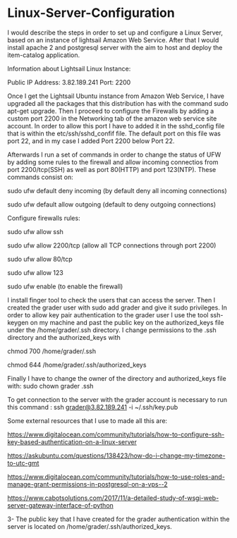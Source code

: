 # Linux-Server-Configuration

I would describe the steps in order to set up and configure a Linux Server, based on an instance of lightsail Amazon Web Service. After that I would install apache 2 and postgresql server with the aim to host and deploy the item-catalog application.

Information about Lightsail Linux Instance:

Public IP Address: 3.82.189.241 Port: 2200 

Once I get the Lightsail Ubuntu instance from Amazon Web Service, I have upgraded all the packages that this distribution has with the command sudo apt-get upgrade. Then I proceed to configure the Firewalls by adding a custom port 2200 in the Networking tab of the amazon web service site account. In order to allow this port I have to added it in the sshd_config file that is within the etc/ssh/sshd_confif file. The default port on this file was port 22, and in my case I added Port 2200 below Port 22.

Afterwards I run a set of commands in order to change the status of UFW by adding some rules to the firewall and allow incoming connectios from  port 2200/tcp(SSH) as well as port 80(HTTP) and port 123(NTP). These commands consist on: 

sudo ufw default deny incoming (by default deny all incoming connections)

sudo ufw default allow outgoing (default to deny  outgoing connections)

Configure firewalls rules:

sudo ufw allow ssh

sudo ufw allow 2200/tcp (allow all TCP connections through port 2200)

sudo ufw allow 80/tcp

sudo ufw allow 123 

sudo ufw enable (to enable the firewall)

I install finger tool to check the users that can access the server. Then I created the grader user with sudo add grader and give it sudo  privileges. In order to allow key pair authentication to the grader user I use the tool ssh-keygen on my machine and past the public key on the authorized_keys file under the /home/grader/.ssh directory. I change permissions to the .ssh directory and the 
authorized_keys with 

chmod 700 /home/grader/.ssh

chmod 644 /home/grader/.ssh/authorized_keys

Finally I have to change the owner of the directory and authorized_keys file with:
sudo chown grader .ssh

To get connection to the server with the grader account is necessary to run this command : ssh grader@3.82.189.241 -i ~/.ssh/key.pub

Some external resources that I use to made all this are: 

https://www.digitalocean.com/community/tutorials/how-to-configure-ssh-key-based-authentication-on-a-linux-server

https://askubuntu.com/questions/138423/how-do-i-change-my-timezone-to-utc-gmt

https://www.digitalocean.com/community/tutorials/how-to-use-roles-and-manage-grant-permissions-in-postgresql-on-a-vps--2

https://www.cabotsolutions.com/2017/11/a-detailed-study-of-wsgi-web-server-gateway-interface-of-python

3- The public key that I have created for the grader authentication within the server is located on /home/grader/.ssh/authorized_keys.


